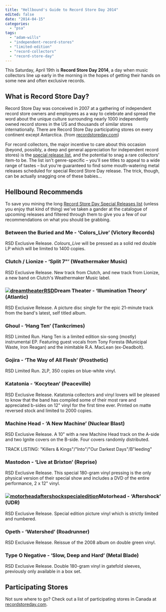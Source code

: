 ```yaml
---
title: "Hellbound's Guide to Record Store Day 2014"
edited: false
date: "2014-04-15"
categories:
  - "psa"
tags:
  - "adam-wills"
  - "independent-record-stores"
  - "limited-edition"
  - "record-collectors"
  - "record-store-day"
---
```


This Saturday, April 19th is **Record Store Day 2014**, a day when music collectors line up early in the morning in the hopes of getting their hands on some new and often exclusive records.

## What is Record Store Day?

Record Store Day was conceived in 2007 at a gathering of independent record store owners and employees as a way to celebrate and spread the word about the unique culture surrounding nearly 1000 independently owned record stores in the US and thousands of similar stores internationally. There are Record Store Day participating stores on every continent except Antarctica. (from [recordstoreday.com](http://www.recordstoreday.com/))

For record collectors, the major incentive to care about this occasion (beyond, possibly, a deep and general appreciation for independent record stores) is the [special release list](http://www.recordstoreday.com/SpecialReleases), and the potential to snag a rare collectors' item-to be. The list isn't genre-specific – you'll see titles to appeal to a wide range of tastes – but you're guaranteed to find some mouth-watering metal releases scheduled for special Record Store Day release. The trick, though, can be actually snagging one of these babies...

## Hellbound Recommends

To save you mining the long [Record Store Day Special Releases list](http://www.recordstoreday.com/SpecialReleases) (unless you enjoy that kind of thing) we've taken a gander at the catalogue of upcoming releases and filtered through them to give you a few of our recommendations on what you should be grabbing.

### Between the Buried and Me - ‘Colors\_Live’ (Victory Records)

RSD Exclusive Release. _Colours\_Live_ will be pressed as a solid red double LP which will be limited to 1400 copies.

### Clutch / Lionize - ‘Split 7"’ (Weathermaker Music)

RSD Exclusive Release. New track from Clutch, and new track from Lionize, a new band on Clutch's Weathermaker Music label.

### [![dreamtheaterRSD](https://hellbound.ca/wp-content/uploads/2014/04/dreamtheaterRSD-300x300.jpeg)](https://hellbound.ca/wp-content/uploads/2014/04/dreamtheaterRSD.jpeg)Dream Theater - ‘Illumination Theory’ (Atlantic)

RSD Exclusive Release. A picture disc single for the epic 21-minute track from the band's latest, self titled album.

### Ghoul - ‘Hang Ten’ (Tankcrimes)

RSD Limited Run. Hang Ten is a limited edition six-song (mostly) instrumental EP. Featuring guest vocals from Tony Foresta (Municipal Waste, Iron Reagan) and the inimitable R.A. MacLean (ex-Deadbolt).

### Gojira - ‘The Way of All Flesh’ (Prosthetic)

RSD Limited Run. 2LP, 350 copies on blue-white vinyl.

### Katatonia - ‘Kocytean’ (Peaceville)

RSD Exclusive Release. Katatonia collectors and vinyl lovers will be pleased to know that the band has compiled some of their most rare and appreciated b-sides on 12" vinyl for the first time ever. Printed on matte reversed stock and limited to 2000 copies.

### Machine Head - ‘A New Machine’ (Nuclear Blast)

RSD Exclusive Release. A 10" with a new Machine Head track on the A-side and two Ignite covers on the B-side. Four covers randomly distributed.

TRACK LISTING: "Killers & Kings"/"Into"/"Our Darkest Days"/B"leeding"

### Mastodon - ‘Live at Brixton’ (Reprise)

RSD Exclusive Release. This special 180-gram vinyl pressing is the only physical version of their special show and includes a DVD of the entire performance, 2 x 12" vinyl.

### [![motorheadaftershockspecialedition](https://hellbound.ca/wp-content/uploads/2014/04/motorheadaftershockspecialedition-300x240.jpg)](https://hellbound.ca/wp-content/uploads/2014/04/motorheadaftershockspecialedition.jpg)Motorhead - ‘Aftershock’ (UDR)

RSD Exclusive Release. Special edition picture vinyl which is strictly limited and numbered.

### Opeth - ‘Watershed’ (Roadrunner)

RSD Exclusive Release. Reissue of the 2008 album on double green vinyl.

### Type O Negative - ‘Slow, Deep and Hard’ (Metal Blade)

RSD Exclusive Release. Double 180-gram vinyl in gatefold sleeves, previously only available in a box set.

## Participating Stores

Not sure where to go? Check out a list of participating stores in Canada at [recordstoreday.com](http://recordstoreday.com/Venues?country=Canada).
